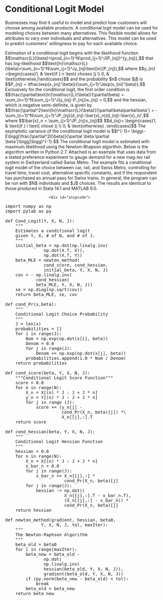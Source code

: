 # Conditional Logit Model 

Businesses may find it useful to model and predict how customers will choose among available products. A conditional logit model can be used for modeling choices between many alternatives. This flexible model allows for attributes to vary over individuals and alternatives. This model can be used to predict customers' willingness to pay for each available choice.

<div id="snipdescrip">
							<p>Estimation of a conditional logit begins with the likelihood function 
							$$\mathscr{L}(\beta)=\prod_{n=1}^N\prod_{j=1}^J(P_{nj})^{y_{nj}},$$
							that has log-likelihood
							$$\text{ln}\mathscr{L}(\beta)=\sum_{n=1}^N\sum_{j=1}^Jy_{nj}\text{ln}(P_{nj}),$$
							where
							$$y_{ni} =\begin{cases}1, & \text{if } n \text{ choses }j \\ 0, & \text{otherwise,}\end{cases}$$
							and the probability $n$ chose $j$ is
							$$P_{nj} = \tfrac{exp(x_{nj}'\beta)}{\sum_{j=1}^Jexp(x_{ni}'\beta)}.$$
							Exclusively for the conditional logit, the first order condition is
							$$\frac{\partial\text{ln}\mathscr{L}(\beta)}{\partial\beta} = \sum_{n=1}^N\sum_{j=1}^J(y_{nj}-P_{nj})x_{nj} = 0,$$
							and the hessian, which is negative semi-definite, is given by
							$$\frac{\partial^2\text{ln}\mathscr{L}(\beta)}{\partial\beta\partial\beta'} = -\sum_{n=1}^N\sum_{j=1}^JP_{nj}(d_{nj}-\bar{x}_n)(d_{nj}-\bar{x}_n)',$$
							where
							$$\bar{x}_n = \sum_{j=1}^JP_{nj}x_{nj}$$
							$$d_{nj}= \begin{cases}1, & \text{if } i \text{ chose }j \\ 0, & \text{otherwise} .\end{cases}$$
							The asymptotic variance of the conditional logit model is
							$$I^{-1}= \bigg(-E\bigg[\frac{\partial^2l(\beta)}{\partial \beta \partial \beta'}\bigg]\bigg)^{-1}.$$
							The conditional logit model is estimated with maximum likelihood using the Newton-Rhapson algorithm. Below is the algorithm written in Python 2.7. Attached is an example that uses data from a stated preference experiment to gauge demand for a new mag-lev rail system in Switzerland called Swiss Metro. The example fits a conditional logit model of the choice between car, rail, and Swiss Metro, controlling for travel time, travel cost, alternative specific constants, and if the respondent has purchased an annual pass for Swiss trains. In general, the program can be run with $N$ individuals and $J$ choices. The results are identical to those produced in Stata 14.1 and MATLAB 9.0.</p>
						</div>
							
						<div id="snipcode">
<pre class="prettyprint">
import numpy as np
import pylab as py
    
def Cond_Logit(Y, X, N, J):
    """
    Estimates a conditional logit
    given Y, X, # of N, and # of J.
    """
    initial_beta = np.dot(np.linalg.inv(
    		   np.dot(X.T, X)),
    		   np.dot(X.T, Y))
    beta_MLE = newton_method(
    	       cond_score, cond_hessian,
    	       initial_beta, Y, X, N, J)
    cov = - np.linalg.inv(
    	    cond_hessian(
    	    beta_MLE, Y, X, N, J))
    se = np.diag(np.sqrt(cov))    
    return beta_MLE, se, cov

def cond_Pr(x,beta):
    """
    Conditional Logit Choice Probability
    """
    J = len(x)
    probabilities = []
    for i in range(J):
        Num = np.exp(np.dot(x[i], beta))
        Denom = 0.0
        for j in range(J):
            Denom += np.exp(np.dot(x[j], beta))
        probabilities.append(1.0 * Num / Denom)
    return probabilities
    
def cond_score(beta, Y, X, N, J):
    """Conditional Logit Score Function"""
    score = 0.0
    for n in range(N):
        X_n = X[(n) * J : J + J * n]
        y_n = Y[(n) * J : J + J * n]
        for j in range (J):
            score += (y_n[j] - 
            	      cond_Pr(X_n, beta)[j]) *\
                      X_n[[j],:].T
    return score

def cond_hessian(beta, Y, X, N, J):
    """
    Conditional Logit Hessian Function
    """
    hessian = 0.0
    for n in range(N):
        X_n = X[(n) * J : J + J * n]
        x_bar_n = 0.0
        for j in range(J):
            x_bar_n += X_n[[j],:] * 
            	       cond_Pr(X_n, beta)[j]
        for j in range(J):
            hessian -= np.dot((
            	       X_n[[j],:].T - x_bar_n.T),
                       (X_n[[j],:] - x_bar_n)) *
                       cond_Pr(X_n, beta)[j]
    return hessian
    
def newton_method(gradient, hessian, beta0,
    		  Y, X, N, J, tol, maxIter):
    """
    The Newton-Raphson Algorithm
    """
    beta_old = beta0
    for i in range(maxIter):
        beta_new = beta_old - 
        	   np.dot(
        	   np.linalg.inv(
        	   hessian(beta_old, Y, X, N, J)),
        	   gradient(beta_old, Y, X, N, J))
        if (py.norm(beta_new - beta_old) < tol):
            break
        beta_old = beta_new
    return beta_new
</pre>